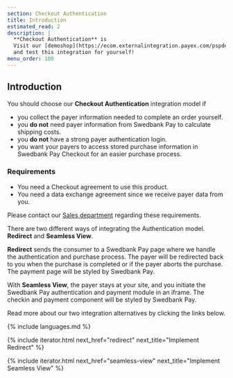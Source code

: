 ```yaml
---
section: Checkout Authentication
title: Introduction
estimated_read: 2
description: |
  **Checkout Authentication** is 
  Visit our [demoshop](https://ecom.externalintegration.payex.com/pspdemoshop)
  and test this integration for yourself!
menu_order: 100
---
```



## Introduction

You should choose our **Checkout Authentication** integration model if

-   you collect the payer information needed to complete an order yourself.
-   you **do not** need payer information from Swedbank Pay to calculate
    shipping costs.
-   you **do not** have a strong payer authentication login.
-   you want your payers to access stored purchase information in Swedbank Pay
    Checkout for an easier purchase process.

### Requirements

-   You need a Checkout agreement to use this product.
-   You need a data exchange agreement since we receive payer data from you.

Please contact our [Sales department][contact-sales] regarding these
requirements.

There are two different ways of integrating the Authentication model.
**Redirect** and **Seamless View**.

**Redirect** sends the consumer to a Swedbank Pay page where we handle the
authentication and purchase process. The payer will be redirected back to you
when the purchase is completed or if the payer aborts the purchase. The
payment page will be styled by Swedbank Pay.

With **Seamless View**, the payer stays at your site, and you initiate the
Swedbank Pay authentication and payment module in an iframe. The checkin and
payment component will be styled by Swedbank Pay.

Read more about our two integration alternatives by clicking the links below.

{% include languages.md %}

{% include iterator.html next_href="redirect"
                         next_title="Implement Redirect" %}

{% include iterator.html next_href="seamless-view"
                         next_title="Implement Seamless View" %}

[after-payment-capture]: /checkout/v3/capture
[https]: /introduction#connection-and-protocol
[contact-sales]: /contact/
